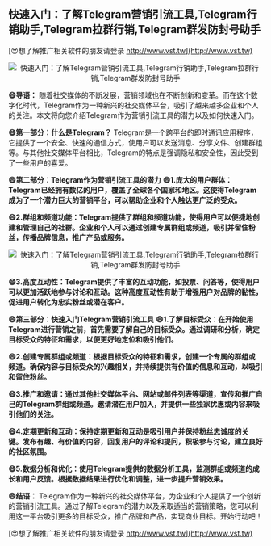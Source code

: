 ## **快速入门：了解Telegram营销引流工具,Telegram行销助手,Telegram拉群行销,Telegram群发防封号助手**

[😍想了解推广相关软件的朋友请登录 http://www.vst.tw](http://www.vst.tw)

 <center><img src="https://vst.tw/MP4/tuiguang/png/7.png" alt="快速入门：了解Telegram营销引流工具,Telegram行销助手,Telegram拉群行销,Telegram群发防封号助手"></center>

**😄导语：**
随着社交媒体的不断发展，营销领域也在不断创新和变革。而在这个数字化时代，Telegram作为一种新兴的社交媒体平台，吸引了越来越多企业和个人的关注。本文将向您介绍Telegram作为营销引流工具的潜力以及如何快速入门。

**😄第一部分：什么是Telegram？**
Telegram是一个跨平台的即时通讯应用程序，它提供了一个安全、快速的通信方式，使用户可以发送消息、分享文件、创建群组等。与其他社交媒体平台相比，Telegram的特点是强调隐私和安全性，因此受到了一些用户的喜爱。

**😄第二部分：Telegram作为营销引流工具的潜力**
**😄1.庞大的用户群体：Telegram已经拥有数亿的用户，覆盖了全球各个国家和地区。这使得Telegram成为了一个潜力巨大的营销平台，可以帮助企业和个人触达更广泛的受众。**

**😄2.群组和频道功能：Telegram提供了群组和频道功能，使得用户可以便捷地创建和管理自己的社群。企业和个人可以通过创建专属群组或频道，吸引并留住粉丝，传播品牌信息，推广产品或服务。**

 <center><img src="https://vst.tw/MP4/tuiguang/png/5.png" alt="快速入门：了解Telegram营销引流工具,Telegram行销助手,Telegram拉群行销,Telegram群发防封号助手"></center>

**😄3.高度互动性：Telegram提供了丰富的互动功能，如投票、问答等，使得用户可以更加活跃地参与讨论和互动。这种高度互动性有助于增强用户对品牌的黏性，促进用户转化为忠实粉丝或潜在客户。**

**😄第三部分：快速入门Telegram营销引流工具**
**😄1.了解目标受众：在开始使用Telegram进行营销之前，首先需要了解自己的目标受众。通过调研和分析，确定目标受众的特征和需求，以便更好地定位和吸引他们。**

**😄2.创建专属群组或频道：根据目标受众的特征和需求，创建一个专属的群组或频道。确保内容与目标受众的兴趣相关，并持续提供有价值的信息和互动，以吸引和留住粉丝。**

**😄3.推广和邀请：通过其他社交媒体平台、网站或邮件列表等渠道，宣传和推广自己的Telegram群组或频道。邀请潜在用户加入，并提供一些独家优惠或内容来吸引他们的关注。**

**😄4.定期更新和互动：保持定期更新和互动是吸引用户并保持粉丝忠诚度的关键。发布有趣、有价值的内容，回复用户的评论和提问，积极参与讨论，建立良好的社区氛围。**

**😄5.数据分析和优化：使用Telegram提供的数据分析工具，监测群组或频道的成长和用户反馈。根据数据结果进行优化和调整，进一步提升营销效果。**

**😄结语：**
Telegram作为一种新兴的社交媒体平台，为企业和个人提供了一个创新的营销引流工具。通过了解Telegram的潜力以及采取适当的营销策略，您可以利用这一平台吸引更多的目标受众，推广品牌和产品，实现商业目标。开始行动吧！

[😍想了解推广相关软件的朋友请登录 http://www.vst.tw](http://www.vst.tw)




